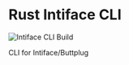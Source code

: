 # Rust Intiface CLI

![Intiface CLI Build](https://github.com/intiface/intiface-cli-rs/workflows/Intiface%20CLI%20Build/badge.svg)

CLI for Intiface/Buttplug
